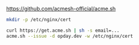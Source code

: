 https://github.com/acmesh-official/acme.sh

```bash
mkdir -p /etc/nginx/cert

curl https://get.acme.sh | sh -s email=...
acme.sh --issue -d opday.dev -w /etc/nginx/cert
```
